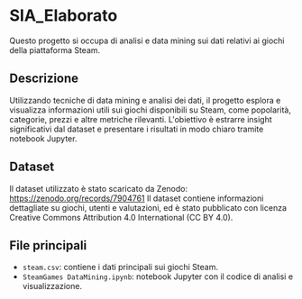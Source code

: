 # SIA_Elaborato

Questo progetto si occupa di analisi e data mining sui dati relativi ai giochi della piattaforma Steam.

## Descrizione

Utilizzando tecniche di data mining e analisi dei dati, il progetto esplora e visualizza informazioni utili sui giochi disponibili su Steam, come popolarità, categorie, prezzi e altre metriche rilevanti. L'obiettivo è estrarre insight significativi dal dataset e presentare i risultati in modo chiaro tramite notebook Jupyter.

## Dataset

Il dataset utilizzato è stato scaricato da Zenodo:  
https://zenodo.org/records/7904761
Il dataset contiene informazioni dettagliate su giochi, utenti e valutazioni, ed è stato pubblicato con licenza Creative Commons Attribution 4.0 International (CC BY 4.0).

## File principali

- `steam.csv`: contiene i dati principali sui giochi Steam.
- `SteamGames DataMining.ipynb`: notebook Jupyter con il codice di analisi e visualizzazione.
